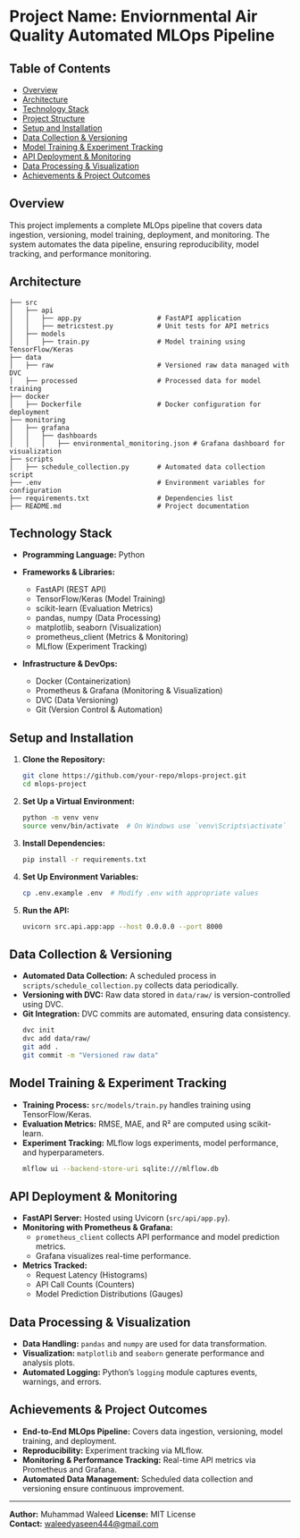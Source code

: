 # Project Name: Enviornmental Air Quality Automated  MLOps Pipeline

## Table of Contents
- [Overview](#overview)
- [Architecture](#architecture)
- [Technology Stack](#technology-stack)
- [Project Structure](#project-structure)
- [Setup and Installation](#setup-and-installation)
- [Data Collection & Versioning](#data-collection--versioning)
- [Model Training & Experiment Tracking](#model-training--experiment-tracking)
- [API Deployment & Monitoring](#api-deployment--monitoring)
- [Data Processing & Visualization](#data-processing--visualization)
- [Achievements & Project Outcomes](#achievements--project-outcomes)

## Overview
This project implements a complete MLOps pipeline that covers data ingestion, versioning, model training, deployment, and monitoring. The system automates the data pipeline, ensuring reproducibility, model tracking, and performance monitoring.

## Architecture
```
├── src
│   ├── api
│   │   ├── app.py                   # FastAPI application
│   │   ├── metricstest.py           # Unit tests for API metrics
│   ├── models
│   │   ├── train.py                 # Model training using TensorFlow/Keras
├── data
│   ├── raw                          # Versioned raw data managed with DVC
│   ├── processed                    # Processed data for model training
├── docker
│   ├── Dockerfile                   # Docker configuration for deployment
├── monitoring
│   ├── grafana
│   │   ├── dashboards
│   │   │   ├── environmental_monitoring.json # Grafana dashboard for visualization
├── scripts
│   ├── schedule_collection.py       # Automated data collection script
├── .env                             # Environment variables for configuration
├── requirements.txt                 # Dependencies list
├── README.md                        # Project documentation
```

## Technology Stack
- **Programming Language:** Python
- **Frameworks & Libraries:**
  - FastAPI (REST API)
  - TensorFlow/Keras (Model Training)
  - scikit-learn (Evaluation Metrics)
  - pandas, numpy (Data Processing)
  - matplotlib, seaborn (Visualization)
  - prometheus_client (Metrics & Monitoring)
  - MLflow (Experiment Tracking)
  
- **Infrastructure & DevOps:**
  - Docker (Containerization)
  - Prometheus & Grafana (Monitoring & Visualization)
  - DVC (Data Versioning)
  - Git (Version Control & Automation)

## Setup and Installation
1. **Clone the Repository:**
   ```sh
   git clone https://github.com/your-repo/mlops-project.git
   cd mlops-project
   ```
2. **Set Up a Virtual Environment:**
   ```sh
   python -m venv venv
   source venv/bin/activate  # On Windows use `venv\Scripts\activate`
   ```
3. **Install Dependencies:**
   ```sh
   pip install -r requirements.txt
   ```
4. **Set Up Environment Variables:**
   ```sh
   cp .env.example .env  # Modify .env with appropriate values
   ```
5. **Run the API:**
   ```sh
   uvicorn src.api.app:app --host 0.0.0.0 --port 8000
   ```

## Data Collection & Versioning
- **Automated Data Collection:** A scheduled process in `scripts/schedule_collection.py` collects data periodically.
- **Versioning with DVC:** Raw data stored in `data/raw/` is version-controlled using DVC.
- **Git Integration:** DVC commits are automated, ensuring data consistency.
  ```sh
  dvc init
  dvc add data/raw/
  git add .
  git commit -m "Versioned raw data"
  ```

## Model Training & Experiment Tracking
- **Training Process:** `src/models/train.py` handles training using TensorFlow/Keras.
- **Evaluation Metrics:** RMSE, MAE, and R² are computed using scikit-learn.
- **Experiment Tracking:** MLflow logs experiments, model performance, and hyperparameters.
  ```sh
  mlflow ui --backend-store-uri sqlite:///mlflow.db
  ```

## API Deployment & Monitoring
- **FastAPI Server:** Hosted using Uvicorn (`src/api/app.py`).
- **Monitoring with Prometheus & Grafana:**
  - `prometheus_client` collects API performance and model prediction metrics.
  - Grafana visualizes real-time performance.
- **Metrics Tracked:**
  - Request Latency (Histograms)
  - API Call Counts (Counters)
  - Model Prediction Distributions (Gauges)

## Data Processing & Visualization
- **Data Handling:** `pandas` and `numpy` are used for data transformation.
- **Visualization:** `matplotlib` and `seaborn` generate performance and analysis plots.
- **Automated Logging:** Python’s `logging` module captures events, warnings, and errors.

## Achievements & Project Outcomes
- **End-to-End MLOps Pipeline:** Covers data ingestion, versioning, model training, and deployment.
- **Reproducibility:** Experiment tracking via MLflow.
- **Monitoring & Performance Tracking:** Real-time API metrics via Prometheus and Grafana.
- **Automated Data Management:** Scheduled data collection and versioning ensure continuous improvement.

---
**Author:** Muhammad Waleed
**License:** MIT License  
**Contact:** waleedyaseen444@gmail.com
